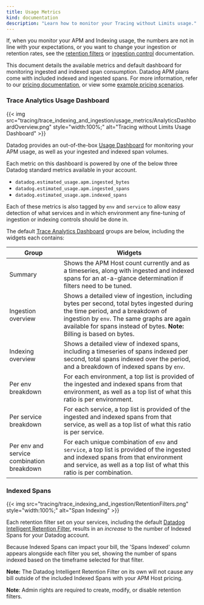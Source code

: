 ```yaml
---
title: Usage Metrics
kind: documentation
description: "Learn how to monitor your Tracing without Limits usage."
---
```



If, when you monitor your APM and Indexing usage, the numbers are not in line with your expectations, or you want to change your ingestion or retention rates, see the [retention filters][1] or [ingestion control][2] documentation.

This document details the available metrics and default dashboard for monitoring ingested and indexed span consumption.  Datadog APM plans come with included indexed and ingested spans.  For more information, refer to our [pricing documentation][3], or view some [example pricing scenarios][4].

### Trace Analytics Usage Dashboard

{{< img src="tracing/trace_indexing_and_ingestion/usage_metrics/AnalyticsDashboardOverview.png" style="width:100%;" alt="Tracing without Limits Usage Dashboard" >}}

Datadog provides an out-of-the-box [Usage Dashboard][5] for monitoring your APM usage, as well as your ingested and indexed span volumes.

Each metric on this dashboard is powered by one of the below three Datadog standard metrics available in your account.

 - `datadog.estimated_usage.apm.ingested_bytes`
 - `datadog.estimated_usage.apm.ingested_spans`
 - `datadog.estimated_usage.apm.indexed_spans`

Each of these metrics is also tagged by `env` and `service` to allow easy detection of what services and in which environment any fine-tuning of ingestion or indexing controls should be done in.

The default [Trace Analytics Dashboard][5] groups are below, including the widgets each contains:

| Group                         | Widgets                                                                                            |
| ------------------------------ | ------------------------------------------------------------------------------------------------------ |
| Summary | Shows the APM Host count currently and as a timeseries, along with ingested and indexed spans for an at-a-glance determination if filters need to be tuned.  |
| Ingestion overview           | Shows a detailed view of ingestion, including bytes per second, total bytes ingested during the time period, and a breakdown of ingestion by `env`.  The same graphs are again available for spans instead of bytes.  **Note:** Billing is based on bytes.|
| Indexing overview          | Shows a detailed view of indexed spans, including a timeseries of spans indexed per second, total spans indexed over the period, and a breakdown of indexed spans by `env`.  |
| Per env breakdown |   For each environment, a top list is provided of the ingested and indexed spans from that environment, as well as a top list of what this ratio is per environment.                                                         |
| Per service breakdown         | For each service, a top list is provided of the ingested and indexed spans from that service, as well as a top list of what this ratio is per service.       |
| Per env and service combination breakdown         | For each unique combination of `env` and `service`, a top list is provided of the ingested and indexed spans from that environment and service, as well as a top list of what this ratio is per combination. |

### Indexed Spans

{{< img src="tracing/trace_indexing_and_ingestion/RetentionFilters.png" style="width:100%;" alt="Span Indexing" >}}

Each retention filter set on your services, including the default [Datadog Intelligent Retention Filter][6], results in an _increase_ to the number of Indexed Spans for your Datadog account.

Because Indexed Spans can impact your bill, the 'Spans Indexed' column appears alongside each filter you set, showing the number of spans indexed based on the timeframe selected for that filter.

**Note:** The Datadog Intelligent Retention Filter on its own will not cause any bill outside of the included Indexed Spans with your APM Host pricing.

**Note**: Admin rights are required to create, modify, or disable retention filters.


[1]: /tracing/trace_retention_and_ingestion/#retention-filters
[2]: /tracing/trace_retention_and_ingestion/#ingestion-controls
[3]: https://www.datadoghq.com/pricing/?product=apm#apm
[4]: /account_management/billing/pricing/apm_distributed_tracing/
[5]: https://app.datadoghq.com/dash/integration/30337/app-analytics-usage
[6]: /tracing/trace_retention_and_ingestion/#datadog-intelligent-retention-filter
